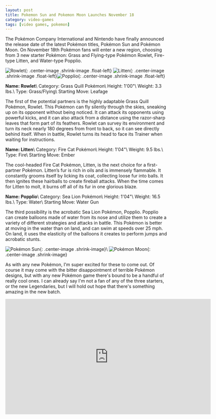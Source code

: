 ```yaml
---
layout: post
title: Pokemon Sun and Pokemon Moon Launches November 18
category: video-games
tags: [video games, pokemon]
---
```


The Pokémon Company International and Nintendo have finally announced the release date of the latest Pokémon titles, Pokémon Sun and Pokémon Moon. On November 18th Pokémon fans will enter a new region, choosing from 3 new starter Pokémon: Grass and Flying-type Pokémon Rowlet, Fire-type Litten, and Water-type Popplio.

![Rowlet](/images/Rowlet.png){: .center-image .shrink-image .float-left} ![Litten](/images/Litten.png){: .center-image .shrink-image .float-left}![Popplio](/images/Popplio.png){: .center-image .shrink-image .float-left}

**Name: Rowlet**\\
Category: Grass Quill Pokémon\\
Height: 1'00"\\
Weight: 3.3 lbs.\\
Type: Grass/Flying\\
Starting Move: Leafage


The first of the potential partners is the highly adaptable Grass Quill Pokémon, Rowlet. This Pokémon can fly silently through the skies, sneaking up on its opponent without being noticed. It can attack its opponents using powerful kicks, and it can also attack from a distance using the razor-sharp leaves that form part of its feathers. Rowlet can survey its environment and turn its neck nearly 180 degrees from front to back, so it can see directly behind itself. When in battle, Rowlet turns its head to face its Trainer when waiting for instructions.

**Name: Litten**\\
Category: Fire Cat Pokémon\\
Height: 1'04"\\
Weight: 9.5 lbs.\\
Type: Fire\\
Starting Move: Ember

The cool-headed Fire Cat Pokémon, Litten, is the next choice for a first-partner Pokémon. Litten’s fur is rich in oils and is immensely flammable. It constantly grooms itself by licking its coat, collecting loose fur into balls. It then ignites these hairballs to create fireball attacks. When the time comes for Litten to molt, it burns off all of its fur in one glorious blaze.

**Name: Popplio**\\
Category: Sea Lion Pokémon\\
Height: 1'04"\\
Weight: 16.5 lbs.\\
Type: Water\\
Starting Move: Water Gun

The third possibility is the acrobatic Sea Lion Pokémon, Popplio. Popplio can create balloons made of water from its nose and utilize them to create a variety of different strategies and attacks in battle. This Pokémon is better at moving in the water than on land, and can swim at speeds over 25 mph. On land, it uses the elasticity of the balloons it creates to perform jumps and acrobatic stunts.

![Pokémon Sun](/images/pokesun.png){: .center-image .shrink-image}\\
![Pokémon Moon](/images/pokemoon.png){: .center-image .shrink-image}

As with any new Pokémon, I'm super excited for these to come out. Of course it may come with the bitter disappointment of terrible Pokémon designs, but with any new Pokémon game there's bound to be a handful of really cool ones. I can already say I'm not a fan of any of the three starters, or the new Legendaries, but I will hold out hope that there's something amazing in the new batch.

<iframe width="640" height="360" src="https://www.youtube.com/embed/Kn25hijDL7c" frameborder="0" allowfullscreen></iframe>
